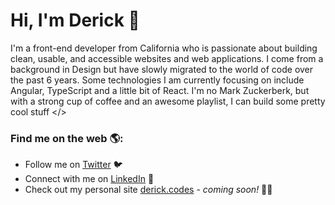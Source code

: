 # Hi, I'm Derick 👋

I'm a front-end developer from California who is passionate about building clean, usable, and accessible websites and web applications. I come from a background in Design but have slowly migrated to the world of code over the past 6 years. Some technologies I am currently focusing on include Angular, TypeScript and a little bit of React. I'm no Mark Zuckerberk, but with a strong cup of coffee and an awesome playlist, I can build some pretty cool stuff </>


### Find me on the web 🌎:
- Follow me on <a href="https://twitter.com/derickcodes" target="_blank">Twitter</a> 🐦
- Connect with me on <a href="https://www.linkedin.com/in/derickmoncado/" target="_blank">LinkedIn</a> 💼
- Check out my personal site <a target="_blank" href="#">derick.codes</a> - <i>coming soon!</i> 👨‍💻
